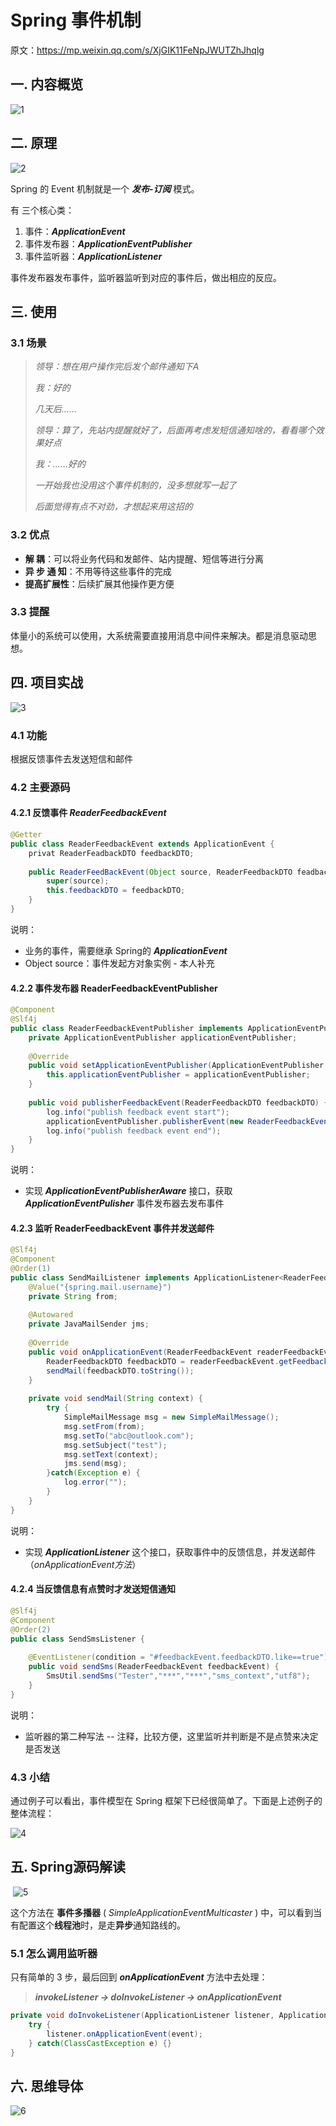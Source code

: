# Spring 事件机制

原文：https://mp.weixin.qq.com/s/XjGIK11FeNpJWUTZhJhqlg



## 一. 内容概览

![1](./images/Spring_Event/1.webp)

## 二. 原理

![2](./images/Spring_Event/2.webp)

Spring 的 Event 机制就是一个 ***发布-订阅*** 模式。

有 三个核心类：

1. 事件：***ApplicationEvent***
2. 事件发布器：***ApplicationEventPublisher***
3. 事件监听器：***ApplicationListener***

事件发布器发布事件，监听器监听到对应的事件后，做出相应的反应。

## 三. 使用

### 3.1 场景

> *领导：想在用户操作完后发个邮件通知下A*
>
> *我：好的*
>
> *几天后……*
>
> *领导：算了，先站内提醒就好了，后面再考虑发短信通知啥的，看看哪个效果好点*
>
> *我：……好的*
>
> *一开始我也没用这个事件机制的，没多想就写一起了*
>
> *后面觉得有点不对劲，才想起来用这招的*

### 3.2 优点

* **解               耦**：可以将业务代码和发邮件、站内提醒、短信等进行分离
* **异  步  通  知**：不用等待这些事件的完成
* **提高扩展性**：后续扩展其他操作更方便

### 3.3 提醒

体量小的系统可以使用，大系统需要直接用消息中间件来解决。都是消息驱动思想。

## 四. 项目实战

![3](./images/Spring_Event/3.webp)

### 4.1 功能

根据反馈事件去发送短信和邮件

### 4.2 主要源码

#### 4.2.1 反馈事件 *ReaderFeedbackEvent*

```java
@Getter
public class ReaderFeedbackEvent extends ApplicationEvent {
    privat ReaderFeadbackDTO feedbackDTO;
    
    public ReaderFeedBackEvent(Object source, ReaderFeedbackDTO feadbackDTO) {
        super(source);
        this.feedbackDTO = feedbackDTO;
    }
}
```

说明：

* 业务的事件，需要继承 Spring的 ***ApplicationEvent***
* Object source：事件发起方对象实例 - 本人补充

#### 4.2.2 事件发布器 ReaderFeedbackEventPublisher

```java
@Component
@Slf4j
public class ReaderFeedbackEventPublisher implements ApplicationEventPublisherAware {
    private ApplicationEventPublisher applicationEventPublisher;
    
    @Override
    public void setApplicationEventPublisher(ApplicationEventPublisher applicationEventPublisher) {
        this.applicationEventPublisher = applicationEventPublisher;
    }
    
    public void publisherFeedbackEvent(ReaderFeedbackDTO feedbackDTO) {
        log.info("publish feedback event start");
        applicationEventPublisher.publisherEvent(new ReaderFeedbackEvent(this, feedbackDTO));
        log.info("publish feedback event end");
    }
}
```

说明：

* 实现 ***ApplicationEventPublisherAware*** 接口，获取 ***ApplicationEventPulisher*** 事件发布器去发布事件

#### 4.2.3 监听 ReaderFeedbackEvent 事件并发送邮件

```java
@Slf4j
@Component
@Order(1)
public class SendMailListener implements ApplicationListener<ReaderFeedbackEvent> {
	@Value("{spring.mail.username}")
    private String from;
    
    @Autowared
    private JavaMailSender jms;
    
    @Override
    public void onApplicationEvent(ReaderFeedbackEvent readerFeedbackEvent) {
        ReaderFeedbackDTO feedbackDTO = readerFeedbackEvent.getFeedbackDTO();
        sendMail(feedbackDTO.toString());
    }
    
    private void sendMail(String context) {
        try {
            SimpleMailMessage msg = new SimpleMailMessage();
            msg.setFrom(from);
            msg.setTo("abc@outlook.com");
            msg.setSubject("test");
            msg.setText(context);
            jms.send(msg);
        }catch(Exception e) {
            log.error("");
        }
    }
}
```

说明：

* 实现 ***ApplicationListener*** 这个接口，获取事件中的反馈信息，并发送邮件（*onApplicationEvent方法*）

#### 4.2.4 当反馈信息有点赞时才发送短信通知

```java
@Slf4j
@Component
@Order(2)
public class SendSmsListener {
    
    @EventListener(condition = "#feedbackEvent.feedbackDTO.like==true")
    public void sendSms(ReaderFeedbackEvent feedbackEvent) {
        SmsUtil.sendSms("Tester","***","***","sms_context","utf8");        
    }
}
```

说明：

* 监听器的第二种写法 -- 注释，比较方便，这里监听并判断是不是点赞来决定是否发送

### 4.3 小结

通过例子可以看出，事件模型在 Spring 框架下已经很简单了。下面是上述例子的整体流程：

![4](./images/Spring_Event/4.webp)



## 五. Spring源码解读

​        ![5](./images/Spring_Event/5.webp)

这个方法在 **事件多播器** ( *SimpleApplicationEventMulticaster* ) 中，可以看到当有配置这个**线程池**时，是走**异步**通知路线的。

### 5.1 怎么调用监听器

只有简单的 3 步，最后回到 ***onApplicationEvent*** 方法中去处理：

> ***invokeListener -> doInvokeListener -> onApplicationEvent***

```java
private void doInvokeListener(ApplicationListener listener, ApplicationEvent event) {
    try {
        listener.onApplicationEvent(event);
    } catch(ClassCastException e) {}
}
```

## 六. 思维导体

![6](./images/Spring_Event/6.webp)